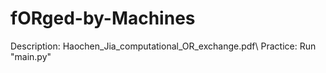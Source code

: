 # fORged-by-Machines
Description: Haochen_Jia_computational_OR_exchange.pdf\\
Practice: Run "main.py"


